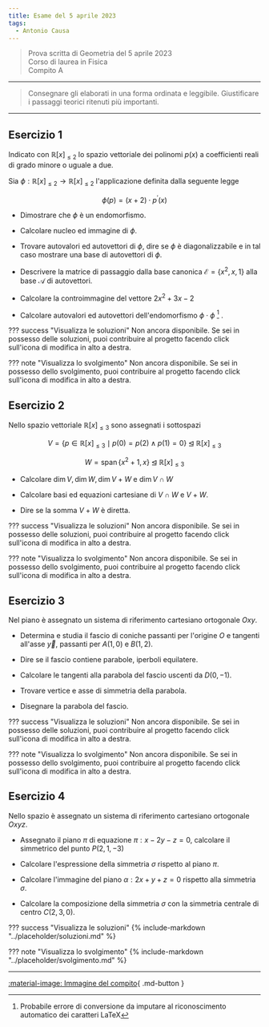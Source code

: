 ```yaml
---
title: Esame del 5 aprile 2023
tags:
  - Antonio Causa
---
```


> Prova scritta di Geometria del 5 aprile 2023<br>Corso di laurea in Fisica<br> Compito A

---

> Consegnare gli elaborati in una forma ordinata e leggibile. Giustificare i passaggi teorici ritenuti più importanti.

---

## Esercizio 1

Indicato con $\mathbb{R}[x]_{\leq 2}$ lo spazio vettoriale dei polinomi
$p(x)$ a coefficienti reali di grado minore o uguale a due.

Sia $\phi: \mathbb{R}[x]_{\leq 2} \rightarrow \mathbb{R}[x]_{\leq 2}$
l'applicazione definita dalla seguente legge

$$\phi(p)=(x+2) \cdot p^{\prime}(x)$$

-   Dimostrare che $\phi$ è un endomorfismo.

-   Calcolare nucleo ed immagine di $\phi$.

-   Trovare autovalori ed autovettori di $\phi$, dire se $\phi$ è
    diagonalizzabile e in tal caso mostrare una base di autovettori di
    $\phi$.

-   Descrivere la matrice di passaggio dalla base canonica
    $\mathcal{E}=\left\{x^{2}, x, 1\right\}$ alla base $\mathcal{A}$ di
    autovettori.

-   Calcolare la controimmagine del vettore $2 x^{2}+3 x-2$

-   Calcolare autovalori ed autovettori dell'endomorfismo
    $\phi \cdot \phi$ [^1] .

??? success "Visualizza le soluzioni"
    Non ancora disponibile. Se sei in possesso delle soluzioni, puoi contribuire al progetto facendo click sull'icona di modifica in alto a destra.

??? note "Visualizza lo svolgimento"
    Non ancora disponibile. Se sei in possesso dello svolgimento, puoi contribuire al progetto facendo click sull'icona di modifica in alto a destra.

## Esercizio 2

Nello spazio vettoriale $\mathbb{R}[x]_{\leq 3}$ sono assegnati i
sottospazi

$$V=\{p \in \mathbb{R}[x]_{\leq 3} \mid p(0)=p(2) \wedge p(1)=0\} \unlhd \mathbb{R}[x]_{\leq 3}$$

$$W=\operatorname{span}\left\{x^{2}+1, x\right\} \unlhd \mathbb{R}[x]_{\leq 3}$$

-   Calcolare
    $\operatorname{dim} V, \operatorname{dim} W, \operatorname{dim} V+W$
    e $\operatorname{dim} V \cap W$

-   Calcolare basi ed equazioni cartesiane di $V \cap W$ e $V+W$.

-   Dire se la somma $V+W$ è diretta.

??? success "Visualizza le soluzioni"
    Non ancora disponibile. Se sei in possesso delle soluzioni, puoi contribuire al progetto facendo click sull'icona di modifica in alto a destra.

??? note "Visualizza lo svolgimento"
    Non ancora disponibile. Se sei in possesso dello svolgimento, puoi contribuire al progetto facendo click sull'icona di modifica in alto a destra.

## Esercizio 3

Nel piano è assegnato un sistema di riferimento cartesiano ortogonale
$O x y$.

-   Determina e studia il fascio di coniche passanti per l'origine $O$ e
    tangenti all'asse $\vec{y}$, passanti per $A(1,0)$ e $B(1,2)$.

-   Dire se il fascio contiene parabole, iperboli equilatere.

-   Calcolare le tangenti alla parabola del fascio uscenti da $D(0,-1)$.

-   Trovare vertice e asse di simmetria della parabola.

-   Disegnare la parabola del fascio.

??? success "Visualizza le soluzioni"
    Non ancora disponibile. Se sei in possesso delle soluzioni, puoi contribuire al progetto facendo click sull'icona di modifica in alto a destra.

??? note "Visualizza lo svolgimento"
    Non ancora disponibile. Se sei in possesso dello svolgimento, puoi contribuire al progetto facendo click sull'icona di modifica in alto a destra.

## Esercizio 4

Nello spazio è assegnato un sistema di riferimento cartesiano ortogonale
$O x y z$.

-   Assegnato il piano $\pi$ di equazione $\pi: x-2 y-z=0$, calcolare il
    simmetrico del punto $P(2,1,-3)$

-   Calcolare l'espressione della simmetria $\sigma$ rispetto al piano
    $\pi$.

-   Calcolare l'immagine del piano $\alpha: 2 x+y+z=0$ rispetto alla
    simmetria $\sigma$.

-   Calcolare la composizione della simmetria $\sigma$ con la simmetria
    centrale di centro $C(2,3,0)$.

??? success "Visualizza le soluzioni"
    {% include-markdown "../placeholder/soluzioni.md" %}

??? note "Visualizza lo svolgimento"
    {% include-markdown "../placeholder/svolgimento.md" %}
    
---

[:material-image: Immagine del compito](images/2023-04-05.jpg){ .md-button }

[^1]: Probabile errore di conversione da imputare al riconoscimento automatico dei caratteri LaTeX